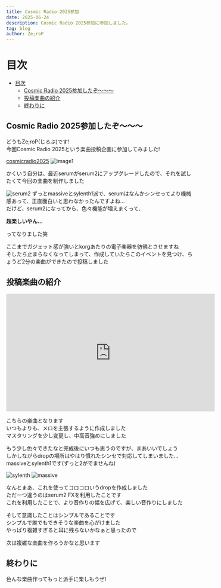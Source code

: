 ```yaml
---
title: Cosmic Radio 2025参加
date: 2025-06-24
description: Cosmic Radio 2025参加に参加しました。
tag: blog
author: Ze;roP
---
```


# 目次

- [目次](#目次)
  - [Cosmic Radio 2025参加したぞ～～～](#cosmic-radio-2025参加したぞ)
  - [投稿楽曲の紹介](#投稿楽曲の紹介)
  - [終わりに](#終わりに)

## Cosmic Radio 2025参加したぞ～～～

どうもZe;roP(じろぷ)です!  
今回Cosmic Radio 2025という楽曲投稿企画に参加してみました!

[cosmicradio2025](https://cosmicradio.peropero.net/jp)
![image1](/images/cosmicradio2025/stage.png)

かくいう自分は、最近serumがserum2にアップグレードしたので、それを試したくて今回の楽曲を制作しました  

![serum2](https://xferrecords.com/assets/products-large/serum2_promo-3a72f21c8e6c81f5c65d1949cf6cd846cc793ad00def69d9ca18f46614f98778.png)
ずっとmassiveとsylenth1派で、serumはなんかシンセってより機械感あって、正直面白いと思わなかったんですよね…  
だけど、serum2になってから、色々機能が増えまくって、

<b>超楽しいやん…</b>

ってなりました笑

ここまでガジェット感が強いとkorgあたりの電子楽器を彷彿とさせますね  
そしたら止まらなくなってしまって、作成していたらこのイベントを見つけ、ちょうど2分の楽曲ができたので投稿しました

## 投稿楽曲の紹介

<iframe width="560" height="315" src="https://www.youtube.com/embed/6xaFHdkjvQ8?si=NlY2b-LMq3NMSHXh" title="YouTube video player" frameborder="0" allow="accelerometer; autoplay; clipboard-write; encrypted-media; gyroscope; picture-in-picture; web-share" referrerpolicy="strict-origin-when-cross-origin" allowfullscreen></iframe>

こちらの楽曲となります  
いつもよりも、メロを主張するように作成しました  
マスタリングを少し変更し、中高音強めにしました  

もう少し色々できたなと完成後にいつも思うのですが、まあいいでしょう  
しかしながらdropの場所はやはり慣れたシンセで対応してしまいました…  
massiveとsylenth1です(ずっと2がでませんね)

![sylenth](https://www.lennardigital.com/sylenth1/screenshot3.jpg)
![massive](https://www.native-instruments.com/typo3temp/pics/img-ce-intro_paragraph_facelift_massive-8189273a1515968eff2c3beb9e2aac9c-d.jpg)

なんとまあ、これを使ってコロコロいうdropを作成しました  
ただ一つ違うのはserum2 FXを利用したことです  
これを利用したことで、より音作りの幅を広げて、楽しい音作りにしました  

そして意識したことはシンプルであることです  
シンプルで誰でもできそうな楽曲を心がけました  
やっぱり複雑すぎると耳に残らないかなぁと思ったので

次は複雑な楽曲を作ろうかなと思います

## 終わりに

色んな楽曲作ってもっと派手に楽しもうぜ!
